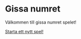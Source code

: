 Gissa numret
===================

Välkommen till gissa numret spelet!

[Starta ett nytt spel!](guess/init)
